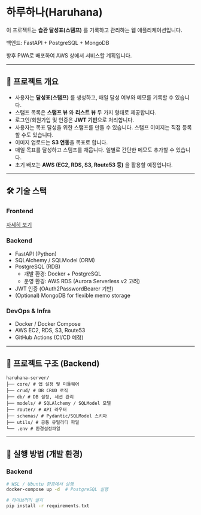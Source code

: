 # 하루하나(Haruhana)

이 프로젝트는 **습관 달성표(스탬프)** 를 기록하고 관리하는 웹 애플리케이션입니다.  

백엔드: FastAPI + PostgreSQL + MongoDB 

향후 PWA로 배포하여 AWS 상에서 서비스할 계획입니다.

---

## 📌 프로젝트 개요
- 사용자는 **달성표(스탬프)** 를 생성하고, 매일 달성 여부와 메모를 기록할 수 있습니다.
- 스탬프 목록은 **스탬프 뷰** 와 **리스트 뷰** 두 가지 형태로 제공합니다.
- 로그인/회원가입 및 인증은 **JWT 기반**으로 처리합니다.
- 사용자는 목표 달성을 위한 스탬프를 만들 수 있습니다. 스탬프 이미지는 직접 등록할 수도 있습니다.
- 이미지 업로드는 **S3 연동**을 목표로 합니다.
- 매일 목표를 달성하고 스탬프를 채웁니다. 일별로 간단한 메모도 추가할 수 있습니다. 
- 초기 배포는 **AWS (EC2, RDS, S3, Route53 등)** 을 활용할 예정입니다.

---

## 🛠️ 기술 스택

### Frontend

[자세히 보기](https://github.com/hjk997/haruhana-client)

### Backend
- FastAPI (Python)
- SQLAlchemy / SQLModel (ORM)
- PostgreSQL (RDB)  
  - 개발 환경: Docker + PostgreSQL
  - 운영 환경: AWS RDS (Aurora Serverless v2 고려)
- JWT 인증 (OAuth2PasswordBearer 기반)
- (Optional) MongoDB for flexible memo storage

### DevOps & Infra
- Docker / Docker Compose
- AWS EC2, RDS, S3, Route53
- GitHub Actions (CI/CD 예정)

---

## 📂 프로젝트 구조 (Backend)

```
haruhana-server/
├── core/ # 앱 설정 및 미들웨어
├── crud/ # DB CRUD 로직
├── db/ # DB 설정, 세션 관리 
├── models/ # SQLAlchemy / SQLModel 모델
├── router/ # API 라우터
├── schemas/ # Pydantic/SQLModel 스키마
├── utils/ # 공통 유틸리티 파일 
└── .env # 환경설정파일 
```

---

## 🚀 실행 방법 (개발 환경)

### Backend
```bash
# WSL / Ubuntu 환경에서 실행
docker-compose up -d  # PostgreSQL 실행

# 라이브러리 설치 
pip install -r requirements.txt
```

